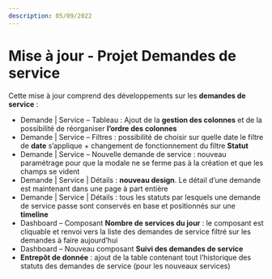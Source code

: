 ```yaml
---
description: 05/09/2022
---
```


# Mise à jour - Projet Demandes de service

Cette mise à jour comprend des développements sur les **demandes de service** :&#x20;

* Demande | Service – Tableau : Ajout de la **gestion des colonnes** et de la possibilité de réorganiser **l’ordre des colonnes**
* Demande | Service – Filtres : possibilité de choisir sur quelle date le filtre de **date** s’applique + changement de fonctionnement du filtre **Statut**
* Demande | Service – Nouvelle demande de service : nouveau paramétrage pour que la modale ne se ferme pas à la création et que les champs se vident
* Demande | Service | Détails : **nouveau design**. Le détail d’une demande est maintenant dans une page à part entière
* Demande | Service | Détails : tous les statuts par lesquels une demande de service passe sont conservés en base et positionnés sur une **timeline**
* Dashboard – Composant **Nombre de services du jour** : le composant est cliquable et renvoi vers la liste des demandes de service filtré sur les demandes à faire aujourd’hui
* Dashboard – Nouveau composant **Suivi des demandes de service**
* **Entrepôt de donnée** : ajout de la table contenant tout l’historique des statuts des demandes de service (pour les nouveaux services)

